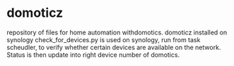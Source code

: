 # domoticz

repository of files for home automation withdomotics.
domoticz installed on synology 
check_for_devices.py is used on synology, run from task scheudler, to verify whether certain devices are available on the network. Status is then update into right device number of domotics.

